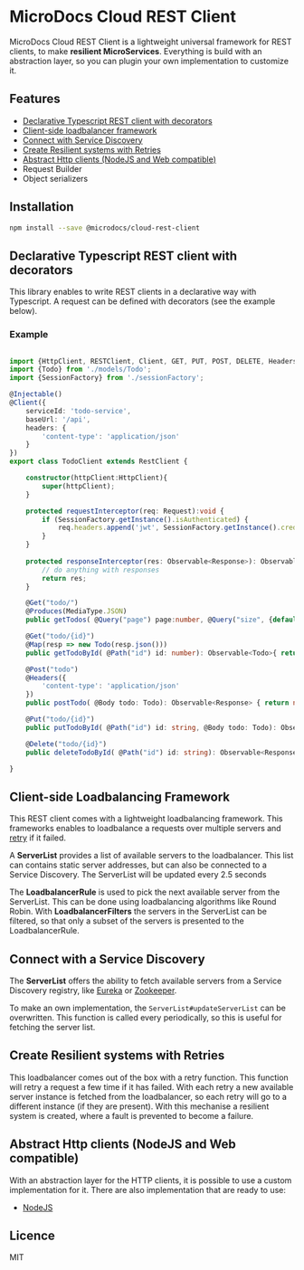 # MicroDocs Cloud REST Client

MicroDocs Cloud REST Client is a lightweight universal framework for REST clients, to make **resilient MicroServices**.
Everything is build with an abstraction layer, so you can plugin your own implementation to customize it.

## Features
* [Declarative Typescript REST client with decorators](#declarative-typescript-rest-client)
* [Client-side loadbalancer framework](#client-side-loadbalancing)
* [Connect with Service Discovery](#service-discovery)
* [Create Resilient systems with Retries](#retry)
* [Abstract Http clients (NodeJS and Web compatible)](#abstract-http-client)
* Request Builder
* Object serializers

## Installation
```sh
npm install --save @microdocs/cloud-rest-client
```

## <a name="declarative-typescript-rest-client"></a>Declarative Typescript REST client with decorators
This library enables to write REST clients in a declarative way with Typescript. A request can be defined with decorators (see the example below). 
### Example
```ts

import {HttpClient, RESTClient, Client, GET, PUT, POST, DELETE, Headers, Path, Body, Query, Produces, MediaType} from '@microdocs/cloud-rest-client';
import {Todo} from './models/Todo';
import {SessionFactory} from './sessionFactory';

@Injectable()
@Client({
    serviceId: 'todo-service',
    baseUrl: '/api',
    headers: {
        'content-type': 'application/json'
    }
})
export class TodoClient extends RestClient {

    constructor(httpClient:HttpClient){
        super(httpClient);
    }

    protected requestInterceptor(req: Request):void {
        if (SessionFactory.getInstance().isAuthenticated) {
            req.headers.append('jwt', SessionFactory.getInstance().credentials.jwt);
        }
    }
    
    protected responseInterceptor(res: Observable<Response>): Observable<any> {
        // do anything with responses
        return res;
    }

    @Get("todo/")
    @Produces(MediaType.JSON)
    public getTodos( @Query("page") page:number, @Query("size", {default: 20}) size?:number, @Query("sort") sort?: string): Observable<Todo[]> { return null; };

    @Get("todo/{id}")
    @Map(resp => new Todo(resp.json()))
    public getTodoById( @Path("id") id: number): Observable<Todo>{ return null; };

    @Post("todo")
    @Headers({
        'content-type': 'application/json'
    })
    public postTodo( @Body todo: Todo): Observable<Response> { return null; };

    @Put("todo/{id}")
    public putTodoById( @Path("id") id: string, @Body todo: Todo): Observable<Response> { return null; };

    @Delete("todo/{id}")
    public deleteTodoById( @Path("id") id: string): Observable<Response> { return null; };

}
```

## <a name="client-side-loadbalancing"></a>Client-side Loadbalancing Framework

This REST client comes with a lightweight loadbalancing framework. 
This frameworks enables to loadbalance a requests over multiple servers and [retry](#retry) if it failed.

A **ServerList** provides a list of available servers to the loadbalancer. 
This list can contains static server addresses, but can also be connected to a Service Discovery. The ServerList will be updated every 2.5 seconds

The **LoadbalancerRule** is used to pick the next available server from the ServerList. This can be done using loadbalancing algorithms like Round Robin. 
With **LoadbalancerFilters** the servers in the ServerList can be filtered, so that only a subset of the servers is presented to the LoadbalancerRule.
 
## <a name="service-discovery"></a>Connect with a Service Discovery

The **ServerList** offers the ability to fetch available servers from a Service Discovery registry, like [Eureka](https://github.com/Netflix/eureka) or [Zookeeper](https://zookeeper.apache.org/).

To make an own implementation, the ```ServerList#updateServerList``` can be overwritten. 
This function is called every periodically, so this is useful for fetching the server list.
 
## <a name="retry"></a>Create Resilient systems with Retries

This loadbalancer comes out of the box with a retry function.
This function will retry a request a few time if it has failed.
With each retry a new available server instance is fetched from the loadbalancer, so each retry will go to a different instance (if they are present).
With this mechanise a resilient system is created, where a fault is prevented to become a failure.

## <a name="abstract-http-client"></a>Abstract Http clients (NodeJS and Web compatible)

With an abstraction layer for the HTTP clients, it is possible to use a custom implementation for it.
There are also implementation that are ready to use:
* [NodeJS](https://github.com/Microdocs/microdocs-cloud/tree/master/microdocs-cloud-rest-client)

## Licence

MIT
